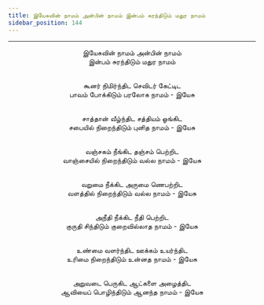 ```yaml
---
title: இயேசுவின் நாமம் அன்பின் நாமம் இன்பம் சுரந்திடும் மதுர நாமம்
sidebar_position: 144
---
```


---
<center>
இயேசுவின் நாமம் அன்பின் நாமம்<br/>
இன்பம் சுரந்திடும் மதுர நாமம்<br/><br/>

கூனர் நிமிர்ந்திட செவிடர் கேட்டிட<br/>
பாவம் போக்கிடும் பரலோக நாமம்        - இயேசு<br/><br/>

சாத்தான் வீழ்ந்திட சத்தியம் ஓங்கிட<br/>
சபையில் நிறைந்திடும் புனித நாமம்        - இயேசு<br/><br/>

வஞ்சகம் நீங்கிட தஞ்சம் பெற்றிட<br/>
வாஞ்சையில் நிறைந்திடும் வல்ல நாமம்    - இயேசு<br/><br/>

வறுமை நீக்கிட அருமை ணெபற்றிட<br/>
வளத்தில் நிறைந்திடும் வல்ல நாமம்        - இயேசு<br/><br/>

அநீதி நீக்கிட நீதி பெற்றிட<br/>
குருதி சிந்திடும் குறைவில்லாத நாமம்    - இயேசு<br/><br/>

உண்மை வளர்ந்திட ஊக்கம் உயர்ந்திட<br/>
உரிமை நிறைந்திடும் உன்னத நாமம்    - இயேசு<br/><br/>

அறுவடை பெருகிட ஆட்களை அழைத்திட<br/>
ஆவியைப் பொழிந்திடும் ஆனந்த நாமம்    - இயேசு
</center>
